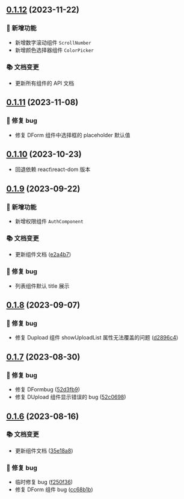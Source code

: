## [0.1.12](https://192.168.101.96:8092/pointcloud_frontend/basiclibrary/pcloud-components/compare/v0.1.11...v0.1.12) (2023-11-22)

### 🐛 新增功能

- 新增数字滚动组件 `ScrollNumber`
- 新增颜色选择器组件 `ColorPicker`

### 📚 文档变更

- 更新所有组件的 API 文档

## [0.1.11](https://192.168.101.96:8092/pointcloud_frontend/basiclibrary/pcloud-components/compare/v0.1.9...v0.1.10) (2023-11-08)

### 🐛 修复 bug

- 修复 DForm 组件中选择框的 placeholder 默认值

## [0.1.10](https://192.168.101.96:8092/pointcloud_frontend/basiclibrary/pcloud-components/compare/v0.1.11...v0.1.12) (2023-10-23)

- 回退依赖 react\react-dom 版本

## [0.1.9](https://192.168.101.96:8092/pointcloud_frontend/basiclibrary/pcloud-components/compare/v0.1.8...v0.1.9) (2023-09-22)

### 🐛 新增功能

- 新增权限组件 `AuthComponent`

### 📚 文档变更

- 更新组件文档 ([e2a4b7](https://192.168.101.96:8092/pointcloud_frontend/basiclibrary/pcloud-components/commit/7bf1950ffa4ee954afb4d3331c1c944756e2a4b7))

### 🐛 修复 bug

- 列表组件默认 title 展示

## [0.1.8](https://192.168.101.96:8092/pointcloud_frontend/basiclibrary/pcloud-components/compare/v0.1.7...v0.1.8) (2023-09-07)

### 🐛 修复 bug

- 修复 Dupload 组件 showUploadList 属性无法覆盖的问题 ([d2896c4](https://192.168.101.96:8092/pointcloud_frontend/basiclibrary/pcloud-components/commit/d2896c498bd409f9dd7a499a7fff9f5000a3d737))

## [0.1.7](https://192.168.101.96:8092/pointcloud_frontend/basiclibrary/pcloud-components/compare/v0.1.6...v0.1.7) (2023-08-30)

### 🐛 修复 bug

- 修复 DFormbug ([52d3fb9](https://192.168.101.96:8092/pointcloud_frontend/basiclibrary/pcloud-components/commit/52d3fb92bd4d74ae782ea40b96ccd4c4a265a8e8))
- 修复 DUpload 组件显示错误的 bug ([52c0698](https://192.168.101.96:8092/pointcloud_frontend/basiclibrary/pcloud-components/commit/52c06988a55486cad8596cf855b27f7d73303342))

## [0.1.6](https://192.168.101.96:8092/pointcloud_frontend/basiclibrary/pcloud-components/compare/v0.1.5...v0.1.6) (2023-08-16)

### 📚 文档变更

- 更新组件文档 ([35e18a8](https://192.168.101.96:8092/pointcloud_frontend/basiclibrary/pcloud-components/commit/35e18a8e75fe331e2609ab25b964805b36aeef5c))

### 🐛 修复 bug

- 临时修复 bug ([f250f36](https://192.168.101.96:8092/pointcloud_frontend/basiclibrary/pcloud-components/commit/f250f362886b2e18ffa3fd0f012ef9a3d66ca4c6))
- 修复 DForm 组件 bug ([cc68b1b](https://192.168.101.96:8092/pointcloud_frontend/basiclibrary/pcloud-components/commit/cc68b1b0fc6ec45f18a0d5cc96a892c62ecaafba))
